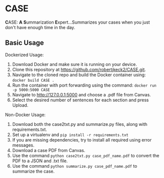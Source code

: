# CASE
**C**ASE: **A** **S**ummarization **E**xpert...Summarizes your cases when you just don't have enough time in the day.

## Basic Usage

Dockerized Usage:
1. Download Docker and make sure it is running on your device.
2. Clone this repository at https://github.com/robertjkeck2/CASE.git.
3. Navigate to the cloned repo and build the Docker container using:
  `docker build CASE .`
4. Run the container with port forwarding using the command:
  `docker run -p 5000:5000 CASE`
5. Navigate to http://127.0.0.1:5000 and choose a .pdf file from Canvas.
6. Select the desired number of sentences for each section and press Upload.

Non-Docker Usage:
1. Download both the case2txt.py and summarize.py files, along with requirements.txt.
2. Set up a virtualenv and `pip install -r requirements.txt`
3. If you are missing dependencies, try to install all required using error messages.
4. Download a case PDF from Canvas.
5. Use the command `python case2txt.py case_pdf_name.pdf` to convert the PDF to a JSON and .txt file.
6. Use the command `python summarize.py case_pdf_name.pdf` to summarize the case.

